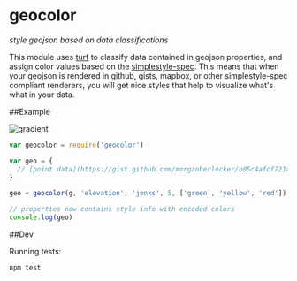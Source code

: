 geocolor
========

*style geojson based on data classifications*


This module uses [turf](https://github.com/morganherlocker/turf) to classify data contained in geojson properties, and assign color values based on the [simplestyle-spec](https://github.com/mapbox/simplestyle-spec/blob/master/1.1.0/README.md). This means that when your geojson is rendered in github, gists, mapbox, or other simplestyle-spec compliant renderers, you will get nice styles that help to visualize what's what in your data.

##Example

![gradient](https://raw2.github.com/morganherlocker/geocolor/master/img/Screen%20Shot%202014-02-06%20at%203.13.09%20PM.jpg)

```js
var geocolor = require('geocolor')

var geo = {
  // [point data](https://gist.github.com/morganherlocker/b05c4afcf721adcb3df2)
}

geo = geocolor(g, 'elevation', 'jenks', 5, ['green', 'yellow', 'red'])

// properties now contains style info with encoded colors
console.log(geo) 
```

##Dev

Running tests:

```bash
npm test
```
